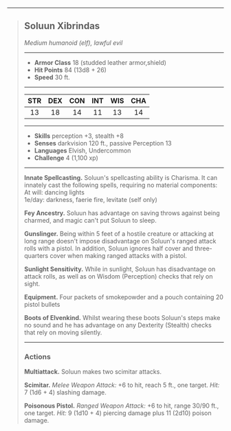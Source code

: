 ***
> ## Soluun Xibrindas
> *Medium humanoid (elf), lawful evil*
> 
> ***
> 
> - **Armor Class** 18 (studded leather armor,shield)
> - **Hit Points** 84 (13d8 + 26)
> - **Speed** 30 ft.
> 
> ***
> 
> |STR|DEX|CON|INT|WIS|CHA|
> |:---:|:---:|:---:|:---:|:---:|:---:|
> |13|18|14|11|13|14|
> 
> ***
> 
> - **Skills** perception +3, stealth +8
> - **Senses** darkvision 120 ft., passive Perception 13
> - **Languages** Elvish, Undercommon
> - **Challenge** 4 (1,100 xp)
> 
> ***
> 
> **Innate Spellcasting.** Soluun's spellcasting ability is Charisma. It can innately cast the following spells, requiring no material components:  
> At will: dancing lights  
> 1e/day: darkness, faerie fire, levitate (self only)
> 
> **Fey Ancestry.** Soluun has advantage on saving throws against being charmed, and magic can't put Soluun to sleep.
> 
> **Gunslinger.** Being within 5 feet of a hostile creature or attacking at long range doesn't impose disadvantage on Soluun's ranged attack rolls with a pistol. In addition, Soluun ignores half cover and three-quarters cover when making ranged attacks with a pistol.
> 
> **Sunlight Sensitivity.** While in sunlight, Soluun has disadvantage on attack rolls, as well as on Wisdom (Perception) checks that rely on sight.
> 
> **Equipment.** Four packets of smokepowder and a pouch containing 20 pistol bullets
> 
> **Boots of Elvenkind.** Whilst wearing these boots Soluun's steps make no sound and he has advantage on any Dexterity (Stealth) checks that rely on moving silently.
> 
> ***
> 
> ### Actions
> **Multiattack.** Soluun makes two scimitar attacks.
> 
> **Scimitar.** *Melee Weapon Attack:* +6 to hit, reach 5 ft., one target. *Hit:* 7 (1d6 + 4) slashing damage.
> 
> **Poisonous Pistol.** *Ranged Weapon Attack:* +6 to hit, range 30/90 ft., one target. *Hit:* 9 (1d10 + 4) piercing damage plus 11 (2d10) poison damage.